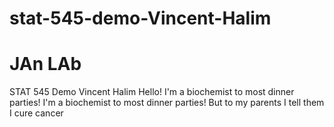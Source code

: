 # stat-545-demo-Vincent-Halim
# JAn LAb
STAT 545 Demo
Vincent Halim
Hello! I'm a biochemist to most dinner parties! 
I'm a biochemist to most dinner parties! 
But to my parents I tell them I cure cancer
